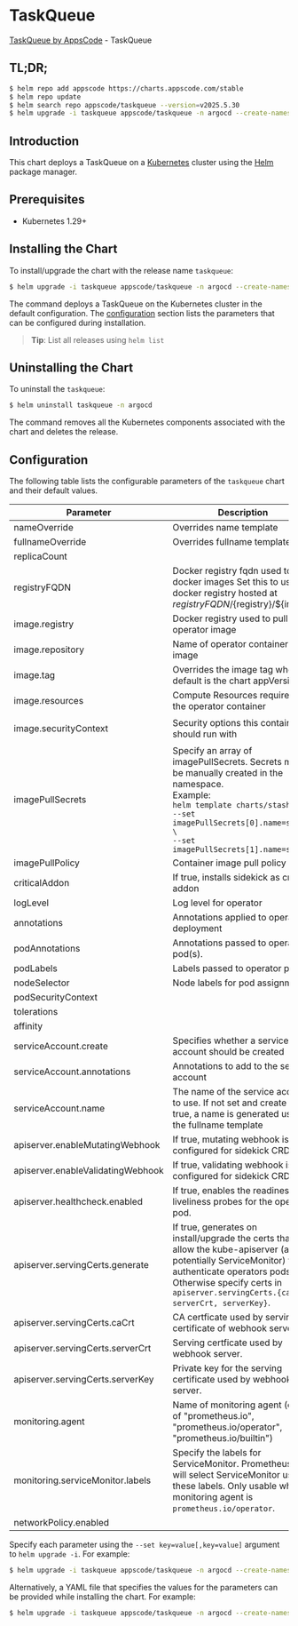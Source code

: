# TaskQueue

[TaskQueue by AppsCode](https://github.com/appscode-cloud) - TaskQueue

## TL;DR;

```bash
$ helm repo add appscode https://charts.appscode.com/stable
$ helm repo update
$ helm search repo appscode/taskqueue --version=v2025.5.30
$ helm upgrade -i taskqueue appscode/taskqueue -n argocd --create-namespace --version=v2025.5.30
```

## Introduction

This chart deploys a TaskQueue on a [Kubernetes](http://kubernetes.io) cluster using the [Helm](https://helm.sh) package manager.

## Prerequisites

- Kubernetes 1.29+

## Installing the Chart

To install/upgrade the chart with the release name `taskqueue`:

```bash
$ helm upgrade -i taskqueue appscode/taskqueue -n argocd --create-namespace --version=v2025.5.30
```

The command deploys a TaskQueue on the Kubernetes cluster in the default configuration. The [configuration](#configuration) section lists the parameters that can be configured during installation.

> **Tip**: List all releases using `helm list`

## Uninstalling the Chart

To uninstall the `taskqueue`:

```bash
$ helm uninstall taskqueue -n argocd
```

The command removes all the Kubernetes components associated with the chart and deletes the release.

## Configuration

The following table lists the configurable parameters of the `taskqueue` chart and their default values.

|             Parameter             |                                                                                                            Description                                                                                                             |                                                                                            Default                                                                                             |
|-----------------------------------|------------------------------------------------------------------------------------------------------------------------------------------------------------------------------------------------------------------------------------|------------------------------------------------------------------------------------------------------------------------------------------------------------------------------------------------|
| nameOverride                      | Overrides name template                                                                                                                                                                                                            | <code>""</code>                                                                                                                                                                                |
| fullnameOverride                  | Overrides fullname template                                                                                                                                                                                                        | <code>""</code>                                                                                                                                                                                |
| replicaCount                      |                                                                                                                                                                                                                                    | <code>1</code>                                                                                                                                                                                 |
| registryFQDN                      | Docker registry fqdn used to pull docker images Set this to use docker registry hosted at ${registryFQDN}/${registry}/${image}                                                                                                     | <code>ghcr.io</code>                                                                                                                                                                           |
| image.registry                    | Docker registry used to pull operator image                                                                                                                                                                                        | <code>appscode</code>                                                                                                                                                                          |
| image.repository                  | Name of operator container image                                                                                                                                                                                                   | <code>taskqueue</code>                                                                                                                                                                         |
| image.tag                         | Overrides the image tag whose default is the chart appVersion.                                                                                                                                                                     | <code>""</code>                                                                                                                                                                                |
| image.resources                   | Compute Resources required by the operator container                                                                                                                                                                               | <code>{}</code>                                                                                                                                                                                |
| image.securityContext             | Security options this container should run with                                                                                                                                                                                    | <code>{"allowPrivilegeEscalation":false,"capabilities":{"drop":["ALL"]},"readOnlyRootFilesystem":true,"runAsNonRoot":true,"runAsUser":65534,"seccompProfile":{"type":"RuntimeDefault"}}</code> |
| imagePullSecrets                  | Specify an array of imagePullSecrets. Secrets must be manually created in the namespace. <br> Example: <br> `helm template charts/stash \` <br> `--set imagePullSecrets[0].name=sec0 \` <br> `--set imagePullSecrets[1].name=sec1` | <code>[]</code>                                                                                                                                                                                |
| imagePullPolicy                   | Container image pull policy                                                                                                                                                                                                        | <code>Always</code>                                                                                                                                                                            |
| criticalAddon                     | If true, installs sidekick as critical addon                                                                                                                                                                                       | <code>false</code>                                                                                                                                                                             |
| logLevel                          | Log level for operator                                                                                                                                                                                                             | <code>3</code>                                                                                                                                                                                 |
| annotations                       | Annotations applied to operator deployment                                                                                                                                                                                         | <code>{}</code>                                                                                                                                                                                |
| podAnnotations                    | Annotations passed to operator pod(s).                                                                                                                                                                                             | <code>{}</code>                                                                                                                                                                                |
| podLabels                         | Labels passed to operator pod(s)                                                                                                                                                                                                   | <code>{}</code>                                                                                                                                                                                |
| nodeSelector                      | Node labels for pod assignment                                                                                                                                                                                                     | <code>{"kubernetes.io/os":"linux"}</code>                                                                                                                                                      |
| podSecurityContext                |                                                                                                                                                                                                                                    | <code>{}</code>                                                                                                                                                                                |
| tolerations                       |                                                                                                                                                                                                                                    | <code>[]</code>                                                                                                                                                                                |
| affinity                          |                                                                                                                                                                                                                                    | <code>{}</code>                                                                                                                                                                                |
| serviceAccount.create             | Specifies whether a service account should be created                                                                                                                                                                              | <code>true</code>                                                                                                                                                                              |
| serviceAccount.annotations        | Annotations to add to the service account                                                                                                                                                                                          | <code>{}</code>                                                                                                                                                                                |
| serviceAccount.name               | The name of the service account to use. If not set and create is true, a name is generated using the fullname template                                                                                                             | <code>""</code>                                                                                                                                                                                |
| apiserver.enableMutatingWebhook   | If true, mutating webhook is configured for sidekick CRDs                                                                                                                                                                          | <code>false</code>                                                                                                                                                                             |
| apiserver.enableValidatingWebhook | If true, validating webhook is configured for sidekick CRDs                                                                                                                                                                        | <code>false</code>                                                                                                                                                                             |
| apiserver.healthcheck.enabled     | If true, enables the readiness and liveliness probes for the operator pod.                                                                                                                                                         | <code>false</code>                                                                                                                                                                             |
| apiserver.servingCerts.generate   | If true, generates on install/upgrade the certs that allow the kube-apiserver (and potentially ServiceMonitor) to authenticate operators pods. Otherwise specify certs in `apiserver.servingCerts.{caCrt, serverCrt, serverKey}`.  | <code>true</code>                                                                                                                                                                              |
| apiserver.servingCerts.caCrt      | CA certficate used by serving certificate of webhook server.                                                                                                                                                                       | <code>""</code>                                                                                                                                                                                |
| apiserver.servingCerts.serverCrt  | Serving certficate used by webhook server.                                                                                                                                                                                         | <code>""</code>                                                                                                                                                                                |
| apiserver.servingCerts.serverKey  | Private key for the serving certificate used by webhook server.                                                                                                                                                                    | <code>""</code>                                                                                                                                                                                |
| monitoring.agent                  | Name of monitoring agent (one of "prometheus.io", "prometheus.io/operator", "prometheus.io/builtin")                                                                                                                               | <code>""</code>                                                                                                                                                                                |
| monitoring.serviceMonitor.labels  | Specify the labels for ServiceMonitor. Prometheus crd will select ServiceMonitor using these labels. Only usable when monitoring agent is `prometheus.io/operator`.                                                                | <code>{}</code>                                                                                                                                                                                |
| networkPolicy.enabled             |                                                                                                                                                                                                                                    | <code>false</code>                                                                                                                                                                             |


Specify each parameter using the `--set key=value[,key=value]` argument to `helm upgrade -i`. For example:

```bash
$ helm upgrade -i taskqueue appscode/taskqueue -n argocd --create-namespace --version=v2025.5.30 --set replicaCount=1
```

Alternatively, a YAML file that specifies the values for the parameters can be provided while
installing the chart. For example:

```bash
$ helm upgrade -i taskqueue appscode/taskqueue -n argocd --create-namespace --version=v2025.5.30 --values values.yaml
```
